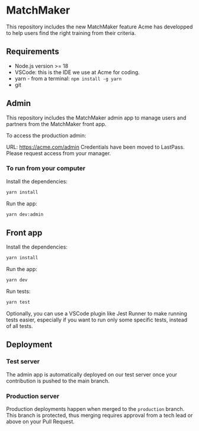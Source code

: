 # MatchMaker

This repository includes the new MatchMaker feature Acme has developped to help users find the right training from their criteria.

## Requirements

- Node.js version >= 18
- VSCode: this is the IDE we use at Acme for coding.
- yarn - from a terminal: `npm install -g yarn`
- git

## Admin

This repository includes the MatchMaker admin app to manage users and partners from the MatchMaker front app.

To access the production admin:

URL: https://acme.com/admin
Credentials have been moved to LastPass. Please request access from your manager.

### To run from your computer

Install the dependencies:

```bash
yarn install
```

Run the app:

```bash
yarn dev:admin
```

## Front app

Install the dependencies:

```bash
yarn install
```

Run the app:

```bash
yarn dev
```

Run tests:

```bash
yarn test
```

Optionally, you can use a VSCode plugin like Jest Runner to make running tests easier, especially if you want to run only some specific tests, instead of all tests.

## Deployment

### Test server

The admin app is automatically deployed on our test server once your contribution is pushed to the main branch.

### Production server

Production deployments happen when merged to the `production` branch. This branch is protected, thus merging requires approval from a tech lead or above on your Pull Request.
